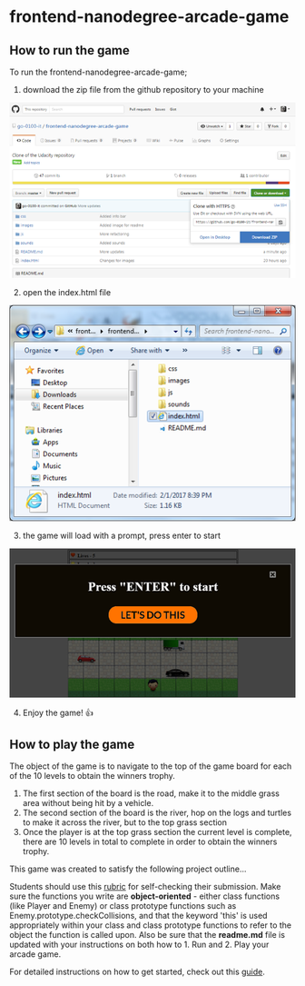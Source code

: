 frontend-nanodegree-arcade-game
===============================

## How to run the game

To run the frontend-nanodegree-arcade-game;
1. download the zip file from the github repository to your machine

  ![Zip file download image](images/Zip_file_download.png)
  
  
2. open the index.html file

  ![Index.html file open image](images/Index_file_open.png)
  
  
3. the game will load with a prompt, press enter to start

  ![Game start prompt image](images/Start_prompt.png)
  
  
4. Enjoy the game! :+1:


## How to play the game

The object of the game is to navigate to the top of the game board for each of the 10 levels to obtain the winners trophy.

1. The first section of the board is the road, make it to the middle grass area without being hit by a vehicle.
2. The second section of the board is the river, hop on the logs and turtles to make it across the river, but to the top grass section
3. Once the player is at the top grass section the current level is complete, there are 10 levels in total to complete in order to obtain the winners trophy.

This game was created to satisfy the following project outline...

Students should use this [rubric](https://review.udacity.com/#!/projects/2696458597/rubric) for self-checking their submission. Make sure the functions you write are **object-oriented** - either class functions (like Player and Enemy) or class prototype functions such as Enemy.prototype.checkCollisions, and that the keyword 'this' is used appropriately within your class and class prototype functions to refer to the object the function is called upon. Also be sure that the **readme.md** file is updated with your instructions on both how to 1. Run and 2. Play your arcade game.

For detailed instructions on how to get started, check out this [guide](https://docs.google.com/document/d/1v01aScPjSWCCWQLIpFqvg3-vXLH2e8_SZQKC8jNO0Dc/pub?embedded=true).
